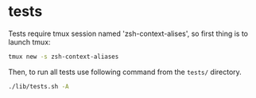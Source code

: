tests
=====

Tests require tmux session named 'zsh-context-alises', so first thing is to launch tmux:

```bash
tmux new -s zsh-context-aliases
```

Then, to run all tests use following command from the `tests/` directory.

```bash
./lib/tests.sh -A
```

